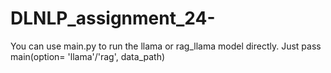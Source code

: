 # DLNLP_assignment_24-

You can use main.py to run the llama or rag_llama model directly. Just pass main(option= 'llama'/'rag', data_path)
